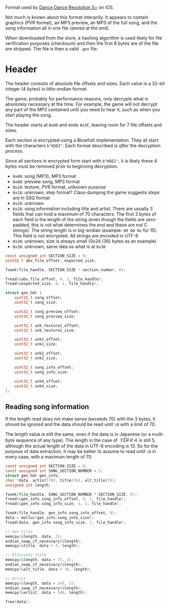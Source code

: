 Format used by [Dance Dance Revolution S+](https://itunes.apple.com/us/app/dancedancerevolution-s+-us/id300655935?mt=8) on iOS.

Not much is known about this format interanlly. It appears to contain graphics (PVR format), an MP3 preview, an MP3 of the full song, and the song information all in one file (stored at the end).

When downloaded from the store, a hashing algorithm is used likely for file verification purposes (checksum) and then the first 8 bytes are of the file are stripped. The file is then a valid `.gen` file.

# Header

The header consists of absolute file offsets and sizes. Each value is a 32-bit integer (4 bytes) in little-endian format.

The game, probably for performance reasons, only decrypts what is absolutely necessary at the time. For example, the game will not decrypt any part of the MP3 contained until you need to hear it, such as when you start playing the song.

The header starts at `0x00` and ends `0x3F`, leaving room for 7 file offsets and sizes.

Each section is encrypted using a Blowfish implementation. They all start with the characters `b"KDEI"`. Each format described is *after* the decryption process.

Since all sections in encrypted form start with `b"KDEI"`, it is likely these 4 bytes must be removed prior to beginning decryption.

* `0x00`: song (MP3), MP3 format
* `0x08`: preview song, MP3 format
* `0x10`: texture, PVR format, unknown purpose
* `0x18`: unknown, step format? Class-dumping the game suggests steps are in SSQ format
* `0x20`: unknown
* `0x28`: song information including title and artist. There are usually 3 fields that can hold a maximum of 70 characters. The first 3 bytes of each field is the length of the string (even though the fields are zero-padded, this is not what determines the end and these are not C strings). The string length is in big-endian (example: `00 00 0e` for 15). This field is not encrypted. All strings are encoded in UTF-8
* `0x30`: unknown; size is always small (0x24 (36) bytes as an example)
* `0x38`: unknown; same idea as what is at `0x30`

```c
const unsigned int SECTION_SIZE = 8;
uint32_t abs_file_offset, expected_size;

fseek(file_handle, SECTION_SIZE * section_number, 0);

fread(&abs_file_offset, 4, 1, file_handle);
fread(&expected_size, 4, 1, file_handle);
```

```c
struct gen_hdr {
    uint32_t song_offset;
    uint32_t song_size;

    uint32_t song_preview_offset;
    uint32_t song_preview_size;

    uint32_t unk_texture1_offset;
    uint32_t unk_texture1_size;

    uint32_t unk1_offset;
    uint32_t unk1_size;

    uint32_t unk2_offset;
    uint32_t unk2_size;

    uint32_t song_info_offset;
    uint32_t song_info_size;

    uint32_t unk4_offset;
    uint32_t unk4_size;
};
```

## Reading song information

If the length read does not make sense (exceeds 70) with the 3 bytes, it should be ignored and the data should be read until `\0` with a limit of 70.

The length value is still the same, even if the data is in Japanese (or a multi-byte sequence of any type). The length in the case of *ＴЁЯＲＡ* is still 5, although the actual length of the data in UTF-8 encoding is 13. So for the purpose of data extraction, it may be better to assume to read until `\0` in every case, with a maximum length of 70.

```c
const unsigned int SECTION_SIZE = 8;
const unsigned int SONG_SECTION_NUMBER = 5;
struct gen_hdr gen_info;
char *data, artist[70], title[70], alt_title[70];
unsigned int length;

fseek(file_handle, SONG_SECTION_NUMBER * SECTION_SIZE, 0);
fread(&gen_info.song_info_offset, 4, 1, file_handle);
fread(&gen_info.song_info_size, 4, 1, file_handle);

fseek(file_handle, gen_info.song_info_offset, 0);
data = malloc(gen_info.song_info_size);
fread(data, gen_info.song_info_size, 1, file_handle);

// Get title
memcpy(&length, data, 3);
endian_swap_if_necessary(&length);
memcpy(&title, data + 3, length);

// Alternate title
memcpy(&length, data + 73, 3);
endian_swap_if_necessary(&length);
memcpy(&alt_title, data + 76, length);

// Artist
memcpy(&length, data + 143, 3);
endian_swap_if_necessary(&length);
memcpy(&artist, data + 146, length);

free(data);
```
